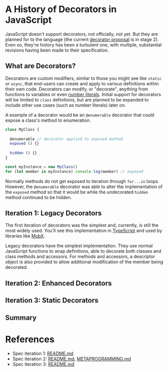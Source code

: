 # A History of Decorators in JavaScript

JavaScript doesn't support decorators, not officially, not yet.  But they are planned for to the language (the current [decorator proposal](https://github.com/tc39/proposal-decorators) is in stage 2).  Even so, they're history has been a turbulent one, with multiple, substantial revisions having been made to their specification.

## What are Decorators?

Decorators are custom modifiers, similar to those you might see like `static` or `async`, that end-users can create and apply to various definitions within their own code.  Decorators can modify, or "decorate", anything from functions to variables or even [number literals](https://github.com/tc39/proposal-extended-numeric-literals).  Initial support for decorators will be limited to `class` definitions, but are planned to be expanded to include other use cases (such as number literals) later on.

A example of a decorator would be an `@enumerable` decorator that could expose a class's method to enumeration.

```javascript
class MyClass {
  
  @enumerable // decorator applied to exposed method
  exposed () {}
  
  hidden () {}
}

const myInstance = new MyClass()
for (let member in myInstance) console.log(member) // exposed
```

Normally methods do not get exposed to iteration through `for...in` loops. However, the `@enumerable` decorator was able to alter the implementation of the `exposed` method so that it would be while the undecorated `hidden` method continued to be hidden.

## Iteration 1: Legacy Decorators

The first iteration of decorators was the simplest and, currently, is still the most widely used.  You'll see this implementation in [TypeScript](https://www.typescriptlang.org/) and used by libraries like [MobX](https://mobx.js.org/).

Legacy decorators have the simplest implementation.  They use normal JavaScript functions to wrap definitions, able to decorate both classes and class methods and accessors.  For methods and accessors, a descriptor object is also provided to allow additional modification of the member being decorated.

## Iteration 2: Enhanced Decorators

## Iteration 3: Static Decorators

## Summary



# References

- Spec iteration 1: [README.md](https://github.com/wycats/javascript-decorators/blob/e1bf8d41bfa2591d949dd3bbf013514c8904b913/README.md)
- Spec iteration 2: [README.md](https://github.com/tc39/proposal-decorators/blob/beae8dc25d2dddc3a19cdd235d14f8b16a6f1325/README.md), [METAPROGRAMMING.md](https://github.com/tc39/proposal-decorators/blob/beae8dc25d2dddc3a19cdd235d14f8b16a6f1325/METAPROGRAMMING.md)
- Spec iteration 3: [README.md](https://github.com/tc39/proposal-decorators/blob/e480e0659534567a7edb28ffe968f583a91c7e0c/README.md)
